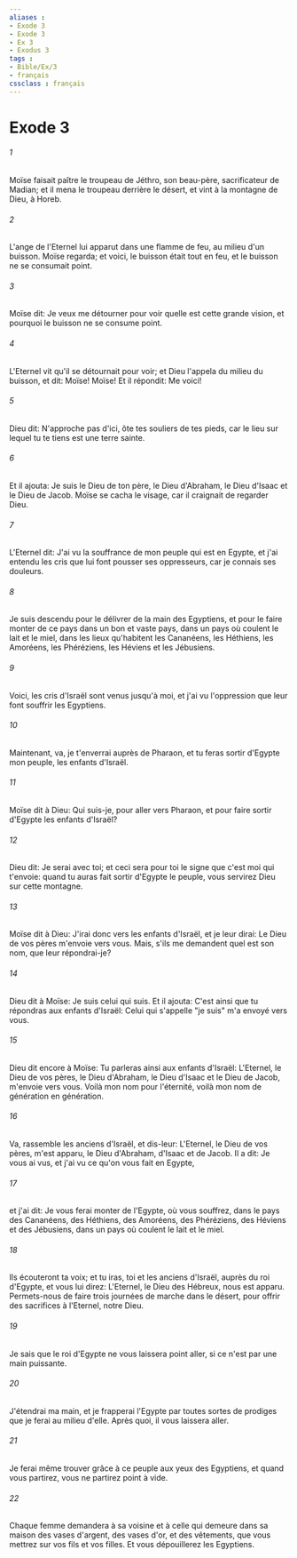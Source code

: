 ```yaml
---
aliases : 
- Exode 3
- Exode 3
- Ex 3
- Exodus 3
tags : 
- Bible/Ex/3
- français
cssclass : français
---
```


# Exode 3

###### 1
Moïse faisait paître le troupeau de Jéthro, son beau-père, sacrificateur de Madian; et il mena le troupeau derrière le désert, et vint à la montagne de Dieu, à Horeb.
###### 2
L'ange de l'Eternel lui apparut dans une flamme de feu, au milieu d'un buisson. Moïse regarda; et voici, le buisson était tout en feu, et le buisson ne se consumait point.
###### 3
Moïse dit: Je veux me détourner pour voir quelle est cette grande vision, et pourquoi le buisson ne se consume point.
###### 4
L'Eternel vit qu'il se détournait pour voir; et Dieu l'appela du milieu du buisson, et dit: Moïse! Moïse! Et il répondit: Me voici!
###### 5
Dieu dit: N'approche pas d'ici, ôte tes souliers de tes pieds, car le lieu sur lequel tu te tiens est une terre sainte.
###### 6
Et il ajouta: Je suis le Dieu de ton père, le Dieu d'Abraham, le Dieu d'Isaac et le Dieu de Jacob. Moïse se cacha le visage, car il craignait de regarder Dieu.
###### 7
L'Eternel dit: J'ai vu la souffrance de mon peuple qui est en Egypte, et j'ai entendu les cris que lui font pousser ses oppresseurs, car je connais ses douleurs.
###### 8
Je suis descendu pour le délivrer de la main des Egyptiens, et pour le faire monter de ce pays dans un bon et vaste pays, dans un pays où coulent le lait et le miel, dans les lieux qu'habitent les Cananéens, les Héthiens, les Amoréens, les Phéréziens, les Héviens et les Jébusiens.
###### 9
Voici, les cris d'Israël sont venus jusqu'à moi, et j'ai vu l'oppression que leur font souffrir les Egyptiens.
###### 10
Maintenant, va, je t'enverrai auprès de Pharaon, et tu feras sortir d'Egypte mon peuple, les enfants d'Israël.
###### 11
Moïse dit à Dieu: Qui suis-je, pour aller vers Pharaon, et pour faire sortir d'Egypte les enfants d'Israël?
###### 12
Dieu dit: Je serai avec toi; et ceci sera pour toi le signe que c'est moi qui t'envoie: quand tu auras fait sortir d'Egypte le peuple, vous servirez Dieu sur cette montagne.
###### 13
Moïse dit à Dieu: J'irai donc vers les enfants d'Israël, et je leur dirai: Le Dieu de vos pères m'envoie vers vous. Mais, s'ils me demandent quel est son nom, que leur répondrai-je?
###### 14
Dieu dit à Moïse: Je suis celui qui suis. Et il ajouta: C'est ainsi que tu répondras aux enfants d'Israël: Celui qui s'appelle "je suis" m'a envoyé vers vous.
###### 15
Dieu dit encore à Moïse: Tu parleras ainsi aux enfants d'Israël: L'Eternel, le Dieu de vos pères, le Dieu d'Abraham, le Dieu d'Isaac et le Dieu de Jacob, m'envoie vers vous. Voilà mon nom pour l'éternité, voilà mon nom de génération en génération.
###### 16
Va, rassemble les anciens d'Israël, et dis-leur: L'Eternel, le Dieu de vos pères, m'est apparu, le Dieu d'Abraham, d'Isaac et de Jacob. Il a dit: Je vous ai vus, et j'ai vu ce qu'on vous fait en Egypte,
###### 17
et j'ai dit: Je vous ferai monter de l'Egypte, où vous souffrez, dans le pays des Cananéens, des Héthiens, des Amoréens, des Phéréziens, des Héviens et des Jébusiens, dans un pays où coulent le lait et le miel.
###### 18
Ils écouteront ta voix; et tu iras, toi et les anciens d'Israël, auprès du roi d'Egypte, et vous lui direz: L'Eternel, le Dieu des Hébreux, nous est apparu. Permets-nous de faire trois journées de marche dans le désert, pour offrir des sacrifices à l'Eternel, notre Dieu.
###### 19
Je sais que le roi d'Egypte ne vous laissera point aller, si ce n'est par une main puissante.
###### 20
J'étendrai ma main, et je frapperai l'Egypte par toutes sortes de prodiges que je ferai au milieu d'elle. Après quoi, il vous laissera aller.
###### 21
Je ferai même trouver grâce à ce peuple aux yeux des Egyptiens, et quand vous partirez, vous ne partirez point à vide.
###### 22
Chaque femme demandera à sa voisine et à celle qui demeure dans sa maison des vases d'argent, des vases d'or, et des vêtements, que vous mettrez sur vos fils et vos filles. Et vous dépouillerez les Egyptiens.
